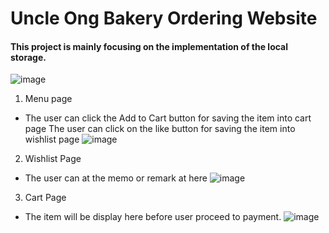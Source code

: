 # Uncle Ong Bakery Ordering Website
#### This project is mainly focusing on the implementation of the local storage.
![image](https://user-images.githubusercontent.com/101675717/160013811-e21a4186-d95d-4c6e-8f11-7dee42a91a49.png)

1. Menu page
- The user can click the Add to Cart button for saving the item into cart page
The user can click on the like button for saving the item into wishlist page
![image](https://user-images.githubusercontent.com/101675717/160012625-137c19d2-32ff-478b-b1ba-d3c8dcd86c2e.png)

2. Wishlist Page
- The user can at the memo or remark at here
![image](https://user-images.githubusercontent.com/101675717/160012536-46e5e3d3-3b0b-4294-a2f7-83278fbc4649.png)

3. Cart Page
- The item will be display here before user proceed to payment.
![image](https://user-images.githubusercontent.com/101675717/160013204-f834f29c-08ad-45bf-aa7e-2d5769da5f7f.png)
